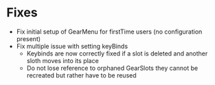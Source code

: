 # Fixes

* Fix initial setup of GearMenu for firstTime users (no configuration present)
* Fix multiple issue with setting keyBinds
  * Keybinds are now correctly fixed if a slot is deleted and another sloth moves into its place
  * Do not lose reference to orphaned GearSlots they cannot be recreated but rather have to be reused
